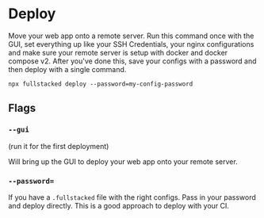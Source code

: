 # Deploy

Move your web app onto a remote server. Run this command once with the GUI, set everything up like your SSH Credentials, your nginx configurations and make sure your remote server is setup with docker and docker compose v2. After you've done this, save your configs with a password and then deploy with a single command.

```
npx fullstacked deploy --password=my-config-password
```

## Flags

### `--gui`

(run it for the first deployment)

Will bring up the GUI to deploy your web app onto your remote server.

### `--password=`

If you have a `.fullstacked` file with the right configs. Pass in your password and deploy directly. This is a good approach to deploy with your CI.
